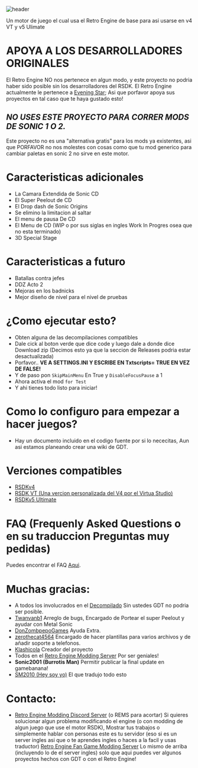 ![header](header.png?raw=true)

Un motor de juego el cual usa el Retro Engine de base para asi usarse en v4 VT y v5 Ulimate 

# **APOYA A LOS DESARROLLADORES ORIGINALES**
El Retro Engine NO nos pertenece en algun modo, y este proyecto no podria haber sido posible sin los desarrolladores del RSDK. El Retro Engine actualmente le pertenece a [Evening Star](https://eveningstar.studio/); Asi que porfavor apoya sus proyectos en tal caso que te haya gustado esto!

## ***NO USES ESTE PROYECTO PARA CORRER MODS DE SONIC 1 O 2.***
Este proyecto no es una "alternativa gratis" para los mods ya existentes, asi que PORFAVOR no nos molestes con cosas como que tu mod generico para cambiar paletas en sonic 2 no sirve en este motor.

# Caracteristicas adicionales
* La Camara Extendida de Sonic CD
* El Super Peelout de CD
* El Drop dash de Sonic Origins
* Se elimino la limitacion al saltar
* El menu de pausa De CD
* El Menu de CD (WIP o por sus siglas en ingles Work In Progres osea que no esta terminado)
* 3D Special Stage

# Caracteristicas a futuro
* Batallas contra jefes
* DDZ Acto 2
* Mejoras en los badnicks
* Mejor diseño de nivel para el nivel de pruebas

# ¿Como ejecutar esto?
* Obten alguna de las decompilaciones compatibles
* Dale cick al boton verde que dice code y luego dale a donde dice Download zip (Decimos esto ya que la seccion de Releases podria estar desactualizada)
* Porfavor.. **VE A SETTINGS.INI Y ESCRIBE EN Txtscripts= TRUE EN VEZ DE FALSE!**
* Y de paso pon ``SkipMainMenu`` En True y ``DisableFocusPause`` a 1
* Ahora activa el mod ``for Test``
* Y ahi tienes todo listo para iniciar!

# Como lo configuro para empezar a hacer juegos?
* Hay un documento incluido en el codigo fuente por si lo nececitas, Aun asi estamos planeando crear una wiki de GDT. 

# Verciones compatibles
* [RSDKv4](https://github.com/Rubberduckycooly/Sonic-1-2-2013-Decompilation)
* [RSDK VT (Una vercion personalizada del V4 por el Virtua Studio)](https://github.com/Sonic-Geared/RSDK-VT)
* [RSDKv5 Ultimate](https://github.com/Rubberduckycooly/RSDKv5-Decompilation)
  
# FAQ (Frequenly Asked Questions o en su traduccion Preguntas muy pedidas)
Puedes encontrar el FAQ [Aqui](./FAQ.md).

# Muchas gracias:
* A todos los involucrados en el [Decompilado](https://github.com/Rubberduckycooly/Sonic-1-2-2013-Decompilation) Sin ustedes GDT no podria ser posible.
* [Twanvanb1](https://github.com/Twanvanb1) Arreglo de bugs, Encargado de Portear el super Peelout y ayudar con Metal Sonic
* [DonZombpepoGames](https://github.com/DonZombpepoGames) Ayuda Extra.
* [zerothecat4564](https://github.com/zerothecat4564) Encargado de hacer plantillas para varios archivos y de añadir soporte a telefonos.
* [Klashicola](https://github.com/youngerelk1) Creador del proyecto 
* Todos en el [Retro Engine Modding Server](https://dc.railgun.works/retroengine) Por ser geniales!
* **Sonic2001 (Burrotis Man)** Permitir publicar la final update en gamebanana!
* [SM2010 (Hey soy yo)](https://github.com/SM2010Ficial) El que tradujo todo esto

# Contacto:
* [Retro Engine Modding Discord Server](https://dc.railgun.works/retroengine) (o REMS para acortar) Si quieres solucionar algun problema modificando el engine (o con modding de algun juego que use el motor RSDK), Mostrar tus trabajos o simplemente hablar con personas este es tu servidor (eso si es un server ingles asi que o te aprendes ingles o haces a la facil y usas traductor)
[Retro Engine Fan Game Modding Server](https://discord.gg/DFMHk8XxrW) Lo mismo de arriba (incluyendo lo de el server ingles) solo que aqui puedes ver algunos proyectos hechos con GDT o con el Retro Engine!
